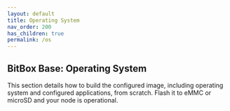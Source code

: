 ```yaml
---
layout: default
title: Operating System
nav_order: 200
has_children: true
permalink: /os
---
```

## BitBox Base: Operating System

This section details how to build the configured image, including operating system and configured applications, from scratch. Flash it to eMMC or microSD and your node is operational.  


